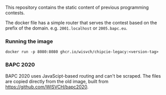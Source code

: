 This repository contains the static content of previous programming contests.

The docker file has a simple router that serves the contest based on the prefix of the domain. e.g. `2001.localhost` or `2005.bapc.eu`.

### Running the image
`docker run -p 8080:8080 ghcr.io/wisvch/chipcie-legacy:<version-tag> `

### BAPC 2020
BAPC 2020 uses JavaScipt-based routing and can't be scraped. The files are copied directly from the old image, built from https://github.com/WISVCH/bapc2020.
